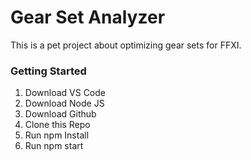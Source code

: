 # Gear Set Analyzer
This is a pet project about optimizing gear sets for FFXI.

### Getting Started
1. Download VS Code
2. Download Node JS
3. Download Github
4. Clone this Repo
5. Run npm Install
6. Run npm start